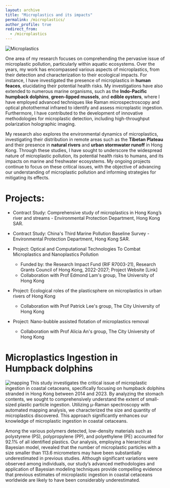 ```yaml
---
layout: archive
title: "Microplastics and its impacts"
permalink: /microplastics/
author_profile: true
redirect_from:
  - /microplastics
---
```


![Microplastics](microplastics-header.png)

One area of my research focuses on comprehending the pervasive issue of microplastic pollution, particularly within aquatic ecosystems. Over the years, my work has encompassed various aspects of microplastics, from their detection and characterization to their ecological impacts. For instance, I have investigated the presence of microplastics in **human feaces**, elucidating their potential health risks. My investigations have also extended to numerous marine organisms, such as the **Indo-Pacific humpback dolphins**, **green-lipped mussels**, and **edible oysters**, where I have employed advanced techniques like Raman microspectroscopy and optical photothermal infrared to identify and assess microplastic ingestion. Furthermore, I have contributed to the development of innovative methodologies for microplastic detection, including high-throughput polarization holographic imaging.

My research also explores the environmental dynamics of microplastics, investigating their distribution in remote areas such as the **Tibetan Plateau** and their presence in **natural rivers** and **urban stormwater runoff** in Hong Kong. Through these studies, I have sought to underscore the widespread nature of microplastic pollution, its potential health risks to humans, and its impacts on marine and freshwater ecosystems. My ongoing projects continue to focus on these critical issues, with the objective of advancing our understanding of microplastic pollution and informing strategies for mitigating its effects.

# Projects:

- Contract Study: Comprehensive study of microplastics in Hong Kong’s river and streams - Environmental Protection Department, Hong Kong SAR.

- Contract Study: China's Third Marine Pollution Baseline Survey - Environmental Protection Department, Hong Kong SAR.

- Project: Optical and Computational Technologies To Combat Microplastics and Nanoplastics Pollution

  - Funded by: the Research Impact Fund (RIF R7003-21), Research Grants Council of Hong Kong, 2022-2027; Project Website [Link]
  - Collaboration with Prof Edmond Lam's group, The University of Hong Kong

- Project: Ecological roles of the plasticsphere on microplastics in urban rivers of Hong Kong

  - Collaboration with Prof Patrick Lee's group, The City University of Hong Kong

- Project: Nano-bubble assisted flotation of microplastics removal
  - Collaboration with Prof Alicia An's group, The City University of Hong Kong

# Microplastics Ingestion in Humpback dolphins

![mapping](microplastics-mapping.png.png)
This study investigates the critical issue of microplastic ingestion in coastal cetaceans, specifically focusing on humpback dolphins stranded in Hong Kong between 2014 and 2023. By analyzing the stomach contents, we sought to comprehensively understand the extent of small-sized plastic particle ingestion. Utilizing μ-Raman spectroscopy with automated mapping analysis, we characterized the size and quantity of microplastics discovered. This approach significantly enhances our knowledge of microplastic ingestion in coastal cetaceans.

Among the various polymers detected, low-density materials such as polystyrene (PS), polypropylene (PP), and polyethylene (PE) accounted for 92.1% of all identified plastics. Our analysis, employing a hierarchical Bayesian model, revealed that the number of microplastic particles with a size smaller than 113.6 micrometers may have been substantially underestimated in previous studies. Although significant variations were observed among individuals, our study’s advanced methodologies and application of Bayesian modeling techniques provide compelling evidence that previous estimates of microplastic ingestion in coastal cetaceans worldwide are likely to have been considerably underestimated.
